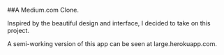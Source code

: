 ##A Medium.com Clone.

Inspired by the beautiful design and interface, I decided to take on this project. 

A semi-working version of this app can be seen at large.herokuapp.com.